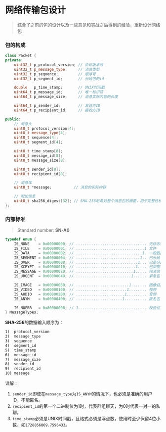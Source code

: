 # 网络传输包设计
> 综合了之前的包的设计以及一些意见和实战之后得到的经验，重新设计网络包

### 包的构成

```cpp
class Packet {
private:
    uint32_t p_protocol_version; // 协议版本号
    uint32_t p_message_type;     // 消息类型
    uint32_t p_sequence;         // 顺序号
    uint32_t p_segment_id;       // 分段包的id

    double   p_time_stamp;       // UNIX时间戳
    uint64_t p_message_id;       // 唯一标识符
    uint64_t p_message_size;     // 消息实际内容的长度

    uint64_t p_sender_id;        // 发送方ID
    uint64_t p_recipient_id;     // 接收方ID

public:
    // 消息头
    uint8_t protocol_version[4];
    uint8_t message_type[4];
    uint8_t sequence[4];
    uint8_t segment_id[4];

    uint8_t time_stamp[8];
    uint8_t message_id[8];
    uint8_t message_size[8];

    uint8_t sender_id[8];
    uint8_t recipient_id[8];

    // 消息体
    uint8_t *message;          // 消息的实际内容

    // 附加信息
    uint8_t sha256_digest[32]; // SHA-256哈希对整个消息包的摘要，用于完整性校验
};
```

### 内部标准

> Standard number: **SN-A0**

```c
typedef enum {
    IS_NONE    = 0x00000000; // ................................ 无标志位
    IS_FILE    = 0x00000001; // ...............................1 文件
    IS_DATA    = 0x00000002; // ..............................1. 一般数据
    IS_SEGMENT = 0x00000004; // .............................1.. 已分段
    IS_OVER    = 0x00000008; // ............................1... 已是分段包的最后一个
    IS_XCRYPT  = 0x00000010; // ...........................1.... 已加密
    IS_MESSAGE = 0x00000020; // ..........................1..... 纯消息
    IS_URGENT  = 0x00000040; // .........................1...... 紧急包

    IS_IMAGE   = 0x00000080; // ........................1....... 图像且IS_FILE，否则视为表情包
    IS_VIDEO   = 0x00000100; // .......................1........ 视频
    IS_AUDIO   = 0x00000200; // ......................1......... 音频
    IS_ANYM    = 0x00000400; // .....................1.......... 匿名包

    IS_NOERR   = 0x80000000; // 1............................... 校验位，必须为1，否则弃包
} MessageTypes;
```

**SHA-256**的数据输入顺序为：
```txt
1)  protocol_version
2)  message_type
3)  sequence
4)  segment_id
5)  time_stamp
6)  message_id
7)  message_size
8)  sender_id
9)  recipient_id
10) message
```

详解：

1.  `sender_id`即使在`message_type`为`IS_ANYM`的情况下，也必须是准确的用户ID，不能匿名。
2.  `recipient_id`的第一个二进制位为1时，代表群组聊天，为0时代表一对一的私聊。
3.  `time_stamp`必须是UNIX时间戳，且格式必须是浮点数，使用时至少保留4位小数，如`1728856869.7596433`。





